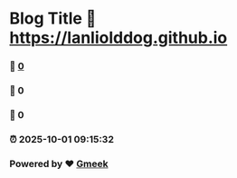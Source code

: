 # Blog Title :link: https://lanliolddog.github.io 
### :page_facing_up: [0](https://lanliolddog.github.io/tag.html) 
### :speech_balloon: 0 
### :hibiscus: 0 
### :alarm_clock: 2025-10-01 09:15:32 
### Powered by :heart: [Gmeek](https://github.com/Meekdai/Gmeek)
